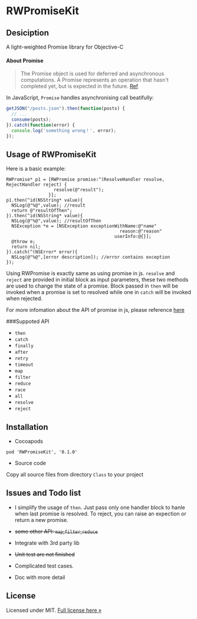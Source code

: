 # RWPromiseKit

Desiciption
-------

A light-weighted Promise library for Objective-C 

#### About Promise

>The Promise object is used for deferred and asynchronous computations. A Promise represents an operation that hasn't completed yet, but is expected in the future.
[Ref](https://developer.mozilla.org/en-US/docs/Web/JavaScript/Reference/Global_Objects/Promise)

In JavaScript, `Promise` handles asynchronising call beatifully:


```js
getJSON("/posts.json").then(function(posts) {
  // ...
  consume(posts);
}).catch(function(error) {
  console.log('something wrong！', error);
});
```

Usage of RWPromiseKit
-------
Here is a basic example:
```objc
RWPromise* p1 = [RWPromise promise:^(ResolveHandler resolve, RejectHandler reject) {
                  resolve(@"result");
                }];
p1.then(^id(NSString* value){
  NSLog(@"%@",value); //result
  return @"resultOfThen";
}).then(^id(NSString* value){
  NSLog(@"%@",value); //resultOfThen
  NSException *e = [NSException exceptionWithName:@"name"
                                           reason:@"reason"
                                         userInfo:@{}];
  @throw e;
  return nil;
}).catch(^(NSError* error){
  NSLog(@"%@",[error description]); //error contains exception
});
```
Using RWPromise is exactly same as using promise in js. `resolve` and `reject` are provided in initial block as input parameters, these two methods are used to change the state of a promise. Block passed in `then` will be invoked when a promise is set to resolved while one in `catch` will be invoked when rejected.

For more infomation about the API of promise in js, please reference [here](https://developer.mozilla.org/en-US/docs/Web/JavaScript/Reference/Global_Objects/Promise)

###Suppoted API
- `then`
- `catch`
- `finally`
- `after`
- `retry`
- `timeout`
- `map`
- `filter`
- `reduce`
- `race`
- `all`
- `resolve`
- `reject`

Installation
-------
- Cocoapods
```
pod 'RWPromiseKit', '0.1.0'
```

- Source code

Copy all source files from directory `Class` to your project

Issues and Todo list
-------
- I simplify the usage of `then`. Just pass only one handler block to hanle when last promise is resolved. To reject, you can raise an expection or return a new promise.

- ~~some other API: `map`,`filter`,`reduce`~~
- Integrate with 3rd party lib
- ~~Unit test are not finished~~
- Complicated test cases. 
- Doc with more detail 


License
-------

Licensed under MIT. [Full license here &raquo;](LICENSE)

